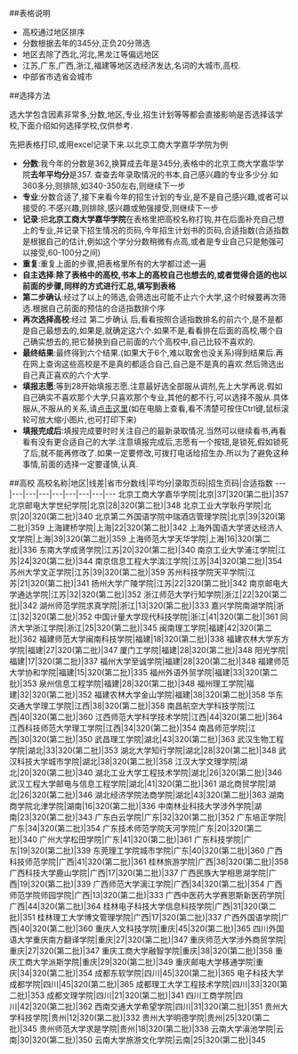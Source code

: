 ##表格说明
 * 高校通过地区排序
 * 分数根据去年的345分,正负20分筛选
 * 地区去除了西北,河北,黑龙江等偏远地区
 * 江苏,广东,广西,浙江,福建等地区选经济发达,名词的大城市,高校.
 * 中部省市选省会城市

##选择方法
  
  选大学包含因素非常多,分数,地区,专业,招生计划等等都会直接影响是否选择该学校,下面介绍如何选择学校,仅供参考.
  
  先把表格打印,或用excel记录下来.以北京工商大学嘉华学院为例
  
 * **分数**:我今年的分数是362,换算成去年是345分,表格中的北京工商大学嘉华学院**去年平均分**是357. 查查去年录取情况的书本,自己感兴趣的专业多少分.如360多分,则排除,如340-350左右,则继续下一步
 * **专业**:分数合适了,接下来看今年的招生计划的专业,是不是自己感兴趣,或者可以接受的.不感兴趣,则排除,感兴趣或勉强接受,则继续下一步
 * **记录**:把**北京工商大学嘉华学院**在表格里把高校名称打钩,并在后面补充自己想上的专业,并记录下招生情况的页码,今年招生计划书的页码,合适指数(合适指数是根据自己的估计,例如这个学分分数稍微有点高,或者是专业自己只是勉强可以接受,60-100分之间)
 * **重复**:重复上面的步骤,把表格里所有的大学都过滤一遍
 * **自主选择**:**除了表格中的高校,书本上的高校自己也想去的,或者觉得合适的也以前面的步骤,同样的方式进行汇总,填写到表格**
 * **第二步确认**:经过了以上的筛选,会筛选出可能不止六个大学,这个时候要再次筛选.根据自己前面的预估的合适指数排个序
 * **再次选择高校**:经过 第二步确认 后,看看按照合适指数排名的前六个,是不是都是自己最想去的,如果是,就确定这六个.如果不是,看看排在后面的高校,哪个自己确实想去的,把它替换到自己前面的六个高校中,自己比较不喜欢的.
 * **最终结果**:最终得到六个结果.(如果大于6个,难以取舍也没关系)得到结果后.再在网上查询这些高校是不是真的都适合自己,自己是不是真的喜欢.然后筛选出自己真正喜欢的六个大学.
 * **填报志愿**:等到28开始填报志愿.注意最好选全部服从调剂,先上大学再说.假如自己确实不喜欢那个大学,只喜欢那个专业,其他的都不行,可以选择不服从.具体服从,不服从的关系,请[点击这里](/志愿填报.png)(如在电脑上查看,看不清楚可按住Ctrl键,鼠标滚轮可放大缩小图片,也可打印下来)
 * **填报完成后**:填报完成要时时关注自己的最新录取情况.当然可以继续看书,再看看有没有更合适自己的大学.注意填报完成后,志愿有一个按钮,是锁死,假如锁死了后,就不能再修改了.如果一定要修改,可拨打电话给招生办.所以为了避免这种事情,前面的选择一定要谨慎,认真.

##高校
高校名称|地区|线差|省市分数线|平均分|录取页码|招生页码|合适指数
---|---|---|---|---|---|---|---|---
北京工商大学嘉华学院|北京|37|320(第二批)|357
北京邮电大学世纪学院|北京|28|320(第二批)|348
北京工业大学耿丹学院|北京|20|320(第二批)|340
北京第二外国语学院中瑞酒店管理学院|北京|39|320(第二批)|359
上海建桥学院|上海|22|320(第二批)|342
上海外国语大学贤达经济人文学院|上海|39|320(第二批)|359
上海师范大学天华学院|上海|16|320(第二批)|336
东南大学成贤学院|江苏|20|320(第二批)|340
南京工业大学浦江学院|江苏|24|320(第二批)|344
南京信息工程大学滨江学院|江苏|34|320(第二批)|354
苏州大学文正学院|江苏|39|320(第二批)|359
苏州科技学院天平学院|江苏|21|320(第二批)|341
扬州大学广陵学院|江苏|22|320(第二批)|342
南京邮电大学通达学院|江苏|32|320(第二批)|352
浙江师范大学行知学院|浙江|22|320(第二批)|342
湖州师范学院求真学院|浙江|13|320(第二批)|333
嘉兴学院南湖学院|浙江|32|320(第二批)|352
中国计量大学现代科技学院|浙江|41|320(第二批)|361
同济大学浙江学院|浙江|25|320(第二批)|345
闽南理工学院|福建|42|320(第二批)|362
福建师范大学闽南科技学院|福建|18|320(第二批)|338
福建农林大学东方学院|福建|27|320(第二批)|347
厦门工学院|福建|28|320(第二批)|348
阳光学院|福建|17|320(第二批)|337
福州大学至诚学院|福建|28|320(第二批)|348
福建师范大学协和学院|福建|15|320(第二批)|335
福州外语外贸学院|福建|33|320(第二批)|353
泉州信息工程学院|福建|28|320(第二批)|348
福州理工学院|福建|32|320(第二批)|352
福建农林大学金山学院|福建|38|320(第二批)|358
华东交通大学理工学院|江西|38|320(第二批)|358
南昌航空大学科技学院|江西|40|320(第二批)|360
江西师范大学科学技术学院|江西|44|320(第二批)|364
江西科技师范大学理工学院|江西|34|320(第二批)|354
南昌师范学院|江西|30|320(第二批)|350
武昌理工学院|湖北|43|320(第二批)|363
武汉生物工程学院|湖北|33|320(第二批)|353
湖北大学知行学院|湖北|28|320(第二批)|348
武汉科技大学城市学院|湖北|38|320(第二批)|358
江汉大学文理学院|湖北|20|320(第二批)|340
湖北工业大学工程技术学院|湖北|26|320(第二批)|346
武汉工程大学邮电与信息工程学院|湖北|41|320(第二批)|361
湖北商贸学院|湖北|26|320(第二批)|346
湖北经济学院法商学院|湖北|43|320(第二批)|363
湖南商学院北津学院|湖南|16|320(第二批)|336
中南林业科技大学涉外学院|湖南|23|320(第二批)|343
广东白云学院|广东|32|320(第二批)|352
广东培正学院|广东|34|320(第二批)|354
广东技术师范学院天河学院|广东|20|320(第二批)|340
广州大学松田学院|广东|41|320(第二批)|361
广东科技学院|广东|19|320(第二批)|339
东莞理工学院城市学院|广东|40|320(第二批)|360
广西科技师范学院|广西|41|320(第二批)|361
桂林旅游学院|广西|38|320(第二批)|358
广西科技大学鹿山学院|广西|17|320(第二批)|337
广西民族大学相思湖学院|广西|19|320(第二批)|339
广西师范大学漓江学院|广西|34|320(第二批)|354
广西师范学院师园学院|广西|13|320(第二批)|333
广西中医药大学赛恩斯新医药学院|广西|44|320(第二批)|364
桂林电子科技大学信息科技学院|广西|31|320(第二批)|351
桂林理工大学博文管理学院|广西|17|320(第二批)|337
广西外国语学院|广西|40|320(第二批)|360
重庆人文科技学院|重庆|45|320(第二批)|365
四川外国语大学重庆南方翻译学院|重庆|27|320(第二批)|347
重庆师范大学涉外商贸学院|重庆|27|320(第二批)|347
重庆工商大学融智学院|重庆|38|320(第二批)|358
重庆工商大学派斯学院|重庆|29|320(第二批)|349
重庆邮电大学移通学院|重庆|34|320(第二批)|354
成都东软学院|四川|45|320(第二批)|365
电子科技大学成都学院|四川|45|320(第二批)|365
成都理工大学工程技术学院|四川|33|320(第二批)|353
成都文理学院|四川|21|320(第二批)|341
四川工商学院|四川|42|320(第二批)|362
西南交通大学希望学院|四川|31|320(第二批)|351
贵州大学科技学院|贵州|12|320(第二批)|332
贵州大学明德学院|贵州|25|320(第二批)|345
贵州师范大学求是学院|贵州|18|320(第二批)|338
云南大学滇池学院|云南|30|320(第二批)|350
云南大学旅游文化学院|云南|25|320(第二批)|345


